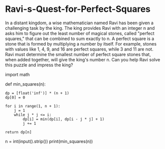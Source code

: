 # Ravi-s-Quest-for-Perfect-Squares

In a distant kingdom, a wise mathematician named Ravi has been given a challenging task by the king. The king provides Ravi with an integer n and asks him to figure out the least number of magical stones, called "perfect squares," that can be combined to sum exactly to n.
A perfect square is a stone that is formed by multiplying a number by itself. For example, stones with values like 1, 4, 9, and 16 are perfect squares, while 3 and 11 are not.
Ravi must determine the smallest number of perfect square stones that, when added together, will give the king's number n. Can you help Ravi solve this puzzle and impress the king?

import math

def min_squares(n):

    dp = [float('inf')] * (n + 1)
    dp[0] = 0  
    
    for i in range(1, n + 1):
        j = 1
        while j * j <= i:
            dp[i] = min(dp[i], dp[i - j * j] + 1)
            j += 1
    
    return dp[n]
n = int(input().strip())
print(min_squares(n))
